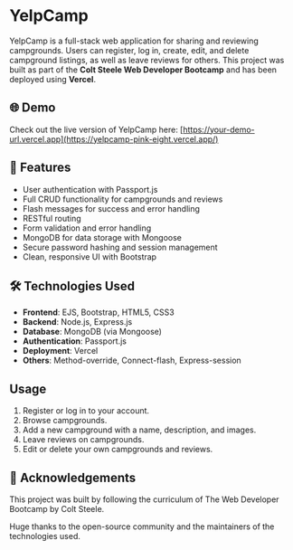 # YelpCamp

YelpCamp is a full-stack web application for sharing and reviewing campgrounds. Users can register, log in, create, edit, and delete campground listings, as well as leave reviews for others. This project was built as part of the **Colt Steele Web Developer Bootcamp** and has been deployed using **Vercel**.

## 🌐 Demo

Check out the live version of YelpCamp here: [https://your-demo-url.vercel.app](https://yelpcamp-pink-eight.vercel.app/)

## 🔧 Features

- User authentication with Passport.js
- Full CRUD functionality for campgrounds and reviews
- Flash messages for success and error handling
- RESTful routing
- Form validation and error handling
- MongoDB for data storage with Mongoose
- Secure password hashing and session management
- Clean, responsive UI with Bootstrap

## 🛠️ Technologies Used

- **Frontend**: EJS, Bootstrap, HTML5, CSS3
- **Backend**: Node.js, Express.js
- **Database**: MongoDB (via Mongoose)
- **Authentication**: Passport.js
- **Deployment**: Vercel
- **Others**: Method-override, Connect-flash, Express-session

## Usage

1. Register or log in to your account.
2. Browse campgrounds.
3. Add a new campground with a name, description, and images.
4. Leave reviews on campgrounds.
5. Edit or delete your own campgrounds and reviews.

## 🙏 Acknowledgements
This project was built by following the curriculum of The Web Developer Bootcamp by Colt Steele.

Huge thanks to the open-source community and the maintainers of the technologies used.
